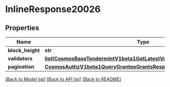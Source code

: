 # InlineResponse20026

## Properties
Name | Type | Description | Notes
------------ | ------------- | ------------- | -------------
**block_height** | **str** |  | [optional] 
**validators** | [**list[CosmosBaseTendermintV1beta1GetLatestValidatorSetResponseValidators]**](CosmosBaseTendermintV1beta1GetLatestValidatorSetResponseValidators.md) |  | [optional] 
**pagination** | [**CosmosAuthzV1beta1QueryGranteeGrantsResponsePagination**](CosmosAuthzV1beta1QueryGranteeGrantsResponsePagination.md) |  | [optional] 

[[Back to Model list]](../README.md#documentation-for-models) [[Back to API list]](../README.md#documentation-for-api-endpoints) [[Back to README]](../README.md)

